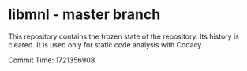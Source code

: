 # libmnl - master branch

This repository contains the frozen state of the repository.
Its history is cleared. It is used only for static code
analysis with Codacy.

Commit Time: 1721356908